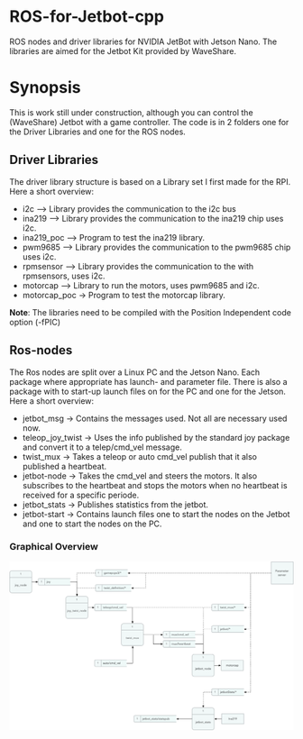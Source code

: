# ROS-for-Jetbot-cpp

ROS nodes and driver libraries for NVIDIA JetBot with Jetson Nano. The libraries are aimed for the Jetbot Kit provided by WaveShare.

# Synopsis
This is work still under construction, although you can control the (WaveShare) Jetbot with a game controller.
The code is in 2 folders one for the Driver Libraries and one for the ROS nodes.

## Driver Libraries
The driver library structure is based on a Library set I first made for the RPI.
Here a short overview:
- i2c --> Library provides the communication to the i2c bus
- ina219 --> Library provides the communication to the ina219 chip uses i2c.
- ina219_poc --> Program to test the ina219 library.
- pwm9685 --> Library provides the communication to the pwm9685 chip uses i2c.
- rpmsensor --> Library provides the communication to the with rpmsensors, uses i2c.
- motorcap --> Library to run the motors, uses pwm9685 and i2c.
- motorcap_poc -> Program to test the motorcap library.

**Note**: The libraries need to be compiled with the Position Independent code option (-fPIC)

## Ros-nodes
The Ros nodes are split over a Linux PC and the Jetson Nano. Each package where appropriate has launch- and parameter file. There is also a package with to start-up launch files on for the PC and one for the Jetson.
Here a short overview:
- jetbot_msg -> Contains the messages used. Not all are necessary used now.
- teleop_joy_twist -> Uses the info published by the standard joy package and convert it to a telep/cmd_vel message.
- twist_mux -> Takes a teleop or auto cmd_vel publish that it also published a heartbeat.
- jetbot-node -> Takes the cmd_vel and steers the motors. It also subscribes to the heartbeat and stops the motors when no heartbeat is received for a specific periode.
- jetbot_stats -> Publishes statistics from the jetbot.
- jetbot-start -> Contains launch files one to start the nodes on the Jetbot and one to start the nodes on the PC.

### Graphical Overview

![Alt text](jetbotDataFlowDiagram.tiff?raw=true "Jetbot data flow diagram")

